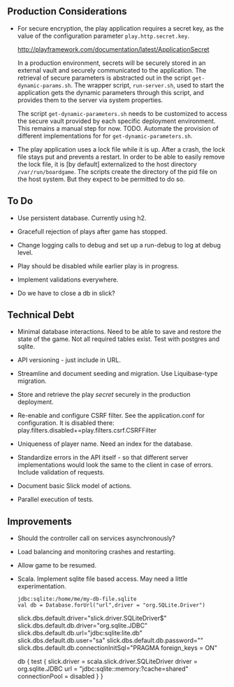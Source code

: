 
## Production Considerations

- For secure encryption, the play application requires a secret key, as the 
  value of the configuration parameter `play.http.secret.key`. 

    http://playframework.com/documentation/latest/ApplicationSecret

  In a production environment, secrets will be securely stored in an
  external vault and securely communicated to the application. 
  The retrieval of secure parameters is abstracted out in the script
  `get-dynamic-params.sh`. The wrapper script, `run-server.sh`, used 
  to start the application gets the dynamic parameters through this
  script, and provides them to the server via system properties.

  The script `get-dynamic-parameters.sh` needs to be customized to 
  access the secure vault provided by each specific deployment 
  environment. This remains a manual step for now. TODO. Automate
  the provision of different implementations for for
  `get-dynamic-parameters.sh`.

- The play application uses a lock file while it is up.
  After a crash, the lock file stays put and prevents a restart.
  In order to be able to easily remove the lock file, it is [by default]
  externalized to the host directory `/var/run/boardgame`. The scripts
  create the directory of the pid file on the host system. But they expect
  to be permitted to do so.

## To Do

- Use persistent database. Currently using h2.

- Gracefull rejection of plays after game has stopped.

- Change logging calls to debug and set up a run-debug to
  log at debug level.

- Play should be disabled while earlier play is in progress.

- Implement validations everywhere. 

- Do we have to close a db in slick?

## Technical Debt

- Minimal database interactions. Need to be able to save and restore
  the state of the game. Not all required tables exist. Test with 
  postgres and sqlite.

- API versioning - just include in URL.

- Streamline and document seeding and migration. Use Liquibase-type migration.

- Store and retrieve the play _secret_ securely in the production deployment.

- Re-enable and configure CSRF filter. See the application.conf for configuration.
  It is disabled there: play.filters.disabled+=play.filters.csrf.CSRFFilter

- Uniqueness of player name. Need an index for the database.

- Standardize errors in the API itself - so that different server implementations
  would look the same to the client in case of errors. Include validation of requests.

- Document basic Slick model of actions.

- Parallel execution of tests. 

## Improvements

- Should the controller call on services asynchronously? 

- Load balancing and monitoring crashes and restarting.

- Allow game to be resumed.

- Scala. Implement sqlite file based access. May need a little experimentation.

      jdbc:sqlite:/home/me/my-db-file.sqlite
      val db = Database.forUrl("url",driver = "org.SQLite.Driver")

    slick.dbs.default.driver="slick.driver.SQLiteDriver$"
    slick.dbs.default.db.driver="org.sqlite.JDBC"
    slick.dbs.default.db.url="jdbc:sqlite:lite.db"
    slick.dbs.default.db.user="sa"
    slick.dbs.default.db.password=""
    slick.dbs.default.db.connectionInitSql="PRAGMA foreign_keys = ON"

    db {
        test {
            slick.driver = scala.slick.driver.SQLiteDriver
            driver = org.sqlite.JDBC
            url = "jdbc:sqlite::memory:?cache=shared"
           connectionPool = disabled
       }
    }

